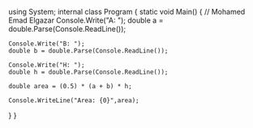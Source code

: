 using System;
internal class Program
{
  static void Main()
  {
    // Mohamed Emad Elgazar 
    Console.Write("A: ");
    double a = double.Parse(Console.ReadLine());

    Console.Write("B: ");
    double b = double.Parse(Console.ReadLine());

    Console.Write("H: ");
    double h = double.Parse(Console.ReadLine());

    double area = (0.5) * (a + b) * h;

    Console.WriteLine("Area: {0}",area);

  }
}

